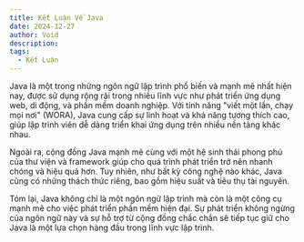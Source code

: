 ```yaml
---
title: Kết Luận Về Java
date: 2024-12-27
author: Void
description: 
tags:
  - Kết Luận
---
```


Java là một trong những ngôn ngữ lập trình phổ biến và mạnh mẽ nhất hiện nay, được sử dụng rộng rãi trong nhiều lĩnh vực như phát triển ứng dụng web, di động, và phần mềm doanh nghiệp. Với tính năng "viết một lần, chạy mọi nơi" (WORA), Java cung cấp sự linh hoạt và khả năng tương thích cao, giúp lập trình viên dễ dàng triển khai ứng dụng trên nhiều nền tảng khác nhau.

Ngoài ra, cộng đồng Java mạnh mẽ cùng với một hệ sinh thái phong phú của thư viện và framework giúp cho quá trình phát triển trở nên nhanh chóng và hiệu quả hơn. Tuy nhiên, như bất kỳ công nghệ nào khác, Java cũng có những thách thức riêng, bao gồm hiệu suất và tiêu thụ tài nguyên.

Tóm lại, Java không chỉ là một ngôn ngữ lập trình mà còn là một công cụ mạnh mẽ cho việc phát triển phần mềm hiện đại. Sự phát triển không ngừng của ngôn ngữ này và sự hỗ trợ từ cộng đồng chắc chắn sẽ tiếp tục giữ cho Java là một lựa chọn hàng đầu trong lĩnh vực lập trình.